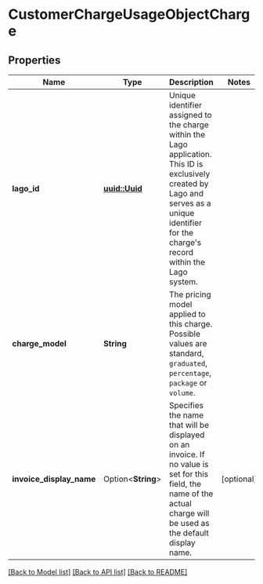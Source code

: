 # CustomerChargeUsageObjectCharge

## Properties

Name | Type | Description | Notes
------------ | ------------- | ------------- | -------------
**lago_id** | [**uuid::Uuid**](uuid::Uuid.md) | Unique identifier assigned to the charge within the Lago application. This ID is exclusively created by Lago and serves as a unique identifier for the charge's record within the Lago system. | 
**charge_model** | **String** | The pricing model applied to this charge. Possible values are standard, `graduated`, `percentage`, `package` or `volume`. | 
**invoice_display_name** | Option<**String**> | Specifies the name that will be displayed on an invoice. If no value is set for this field, the name of the actual charge will be used as the default display name. | [optional]

[[Back to Model list]](../README.md#documentation-for-models) [[Back to API list]](../README.md#documentation-for-api-endpoints) [[Back to README]](../README.md)


